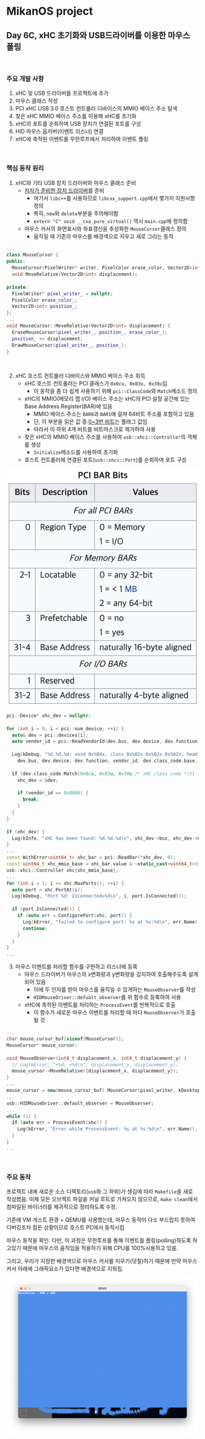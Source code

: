 # MikanOS project
## Day 6C, xHC 초기화와 USB드라이버를 이용한 마우스 폴링
<br>

### 주요 개발 사항
1. xHC 및 USB 드라이버를 프로젝트에 추가
2. 마우스 클래스 작성
3. PCI xHC USB 3.0 호스트 컨트롤러 디바이스의 MMIO 베이스 주소 탐색
4. 찾은 xHC MMIO 베이스 주소를 이용해 xHC를 초기화
5. xHC의 포트를 순회하며 USB 장치가 연결된 포트를 구성
6. HID 마우스 옵저버(이벤트 리스너) 연결
7. xHC에 축적된 이벤트를 무한루프에서 처리하여 이벤트 폴링

<br>

### 핵심 동작 원리
1. xHC와 기타 USB 장치 드라이버와 마우스 클래스 준비
   - [저자가 준비한 장치 드라이버](https://github.com/uchan-nos/mikanos/tree/osbook_day06c/kernel/usb)를 준비
     - 여기서 `libc++`를 사용하므로 `libcxx_support.cpp`에서 몇가지 지원사항 정의
     - 특히, `new`와 `delete`부분을 주의해야함
     - `extern "C" void __cxa_pure_virtual()` 역시 `main.cpp`에 정의함
   - 마우스 커서의 화면표시와 좌표갱신을 추상화한 `MouseCursor`클래스 정의
     - 움직일 때 기존의 마우스를 배경색으로 지우고 새로 그리는 동작

```cpp
...
class MouseCursor {
public:
  MouseCursor(PixelWriter* writer, PixelColor erase_color, Vector2D<int> initial_pos);
  void MoveRelative(Vector2D<int> displacement);

private:
  PixelWriter* pixel_writer_ = nullptr;
  PixelColor erase_color_;
  Vector2D<int> position_;
};
...
void MouseCursor::MoveRelative(Vector2D<int> displacement) {
  EraseMouseCursor(pixel_writer_, position_, erase_color_);
  position_ += displacement;
  DrawMouseCursor(pixel_writer_, position_);
}
```

<br>

2. xHC 호스트 컨트롤러 디바이스와 MMIO 베이스 주소 취득
   - xHC 호스트 컨트롤러는 PCI 클래스가 `0x0cu, 0x03u, 0x30u`임
     - 이 동작을 좀 더 쉽게 사용하기 위해 `pci::ClassCode`와 `Match`메소드 정의
   - xHC의 MMIO(메모리 맵 I/O) 베이스 주소는 xHC의 PCI 설정 공간에 있는 Base Address Register(BAR)에 있음
     - MMIO 베이스 주소는 `BAR0`과 `BAR1`에 걸쳐 64비트 주소를 포함하고 있음
     - 단, 이 부분을 읽은 값 중 [0~3번 비트](https://en.wikipedia.org/wiki/PCI_configuration_space)는 플래그 값임
     - 따라서 이 하위 4개 비트를 비트마스크로 제거하여 사용
   - 찾은 xHC의 MMIO 베이스 주소를 사용하여 `usb::xhci::Controller`의 객체를 생성
     - `Initialize`메소드를 사용하여 초기화
   - 호스트 컨트롤러에 연결된 포트(`usb::xhci::Port`)를 순회하며 포트 구성

![핵심동작원리 2-1](./img/6C-1.png)

```cpp
pci::Device* xhc_dev = nullptr;

for (int i = 0; i < pci::num_device; ++i) {
  auto& dev = pci::devices[i];
  auto vendor_id = pci::ReadVendorId(dev.bus, dev.device, dev.function);

  Log(kDebug, "%d.%d.%d: vend 0x%04x, class 0x%02x 0x%02x 0x%02x, head 0x%02x\n", 
    dev.bus, dev.device, dev.function, vendor_id, dev.class_code.base, dev.class_code.sub, dev.class_code.interface, dev.header_type);

  if (dev.class_code.Match(0x0cu, 0x03u, 0x30u /* xHC class code */)) {
    xhc_dev = &dev;

    if (vendor_id == 0x8086) {
      break;
    }
  }
}

if (xhc_dev) {
  Log(kInfo, "xHC has been found: %d.%d.%d\n", xhc_dev->bus, xhc_dev->device, xhc_dev->function);
}
...
const WithError<uint64_t> xhc_bar = pci::ReadBar(*xhc_dev, 0);
const uint64_t xhc_mmio_base = xhc_bar.value & ~static_cast<uint64_t>(0xf);
usb::xhci::Controller xhc{xhc_mmio_base};
...
for (int i = 1; i <= xhc.MaxPorts(); ++i) {
  auto port = xhc.PortAt(i);
  Log(kDebug, "Port %d: IsConnected=%d\n", i, port.IsConnected());

  if (port.IsConnected()) {
    if (auto err = ConfigurePort(xhc, port)) {
      Log(kError, "failed to configure port: %s at %s:%d\n", err.Name(), err.File(), err.Line());
      continue;
    }
  }
}
...
```

3. 마우스 이벤트를 처리할 함수를 구현하고 리스너에 등록
   - 마우스 드라이버가 마우스의 x변화량과 y변화량을 감지하여 호출해주도록 설계되어 있음
     - 이에 두 인자를 받아 마우스를 움직일 수 있게하는 `MouseObserver`를 작성
     - `HIDMouseDriver::defualt_observer`를 위 함수로 등록하여 사용
   - xHC에 축적된 이벤트를 처리하는 `ProcessEvent`를 반복적으로 호출
     - 이 함수가 새로운 마우스 이벤트를 처리할 때 마다 `MouseObserver`가 호출될 것

```cpp
...
char mouse_cursur_buf[sizeof(MouseCursor)];
MouseCursor* mouse_cursor;

void MouseObserver(int8_t displacement_x, int8_t displacement_y) {
  // Log(kError, "+%d, +%d\n", displacement_x, displacement_y);
  mouse_cursor->MoveRelative({displacement_x, displacement_y});
}
...
mouse_cursor = new(mouse_cursur_buf) MouseCursor(pixel_writer, kDesktopBGColor, {kFrameWidth / 2, kFrameHeight / 2});
...
usb::HIDMouseDriver::default_observer = MouseObserver;
...
while (1) {
  if (auto err = ProcessEvent(xhc)) {
    Log(kError, "Error while ProcessEvent: %s at %s:%d\n", err.Name(), err.File(), err.Line());
  }
}
...
```

<br>

### 주요 동작
프로젝트 내에 새로운 소스 디렉토리(`usb`와 그 하위)가 생김에 따라 `Makefile`을 새로 작성했음.
이제 모든 오브젝트 파일을 커널 루트로 가져오지 않으므로, `make clean`에서 컴파일된 바이너리를 재귀적으로 정리하도록 수정.

기존에 VM 게스트 환경 + QEMU를 사용했는데, 마우스 동작이 다소 부드럽지 못하여 디버깅조차 힘든 상황이므로 호스트 PC에서 동작시킴 

마우스 동작을 확인. 다만, 이 과정은 무한루프를 통해 이벤트를 폴링(polling)하도록 하고있기 때문에
마우스의 움직임을 적용하기 위해 CPU를 100%사용하고 있음.

그리고, 우리가 지정한 배경색으로 마우스 커서를 지우기(덧칠)하기 때문에 만약 마우스 커서 아래에 그래픽요소가 있다면 
배경색으로 지워짐.

![주요 동작-1](./img/6C-2.png)